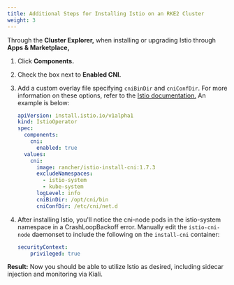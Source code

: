 ```yaml
---
title: Additional Steps for Installing Istio on an RKE2 Cluster
weight: 3
---
```


Through the **Cluster Explorer,** when installing or upgrading Istio through **Apps & Marketplace,**

1. Click **Components.**
1. Check the box next to **Enabled CNI.**
1. Add a custom overlay file specifying `cniBinDir` and `cniConfDir`. For more information on these options, refer to the [Istio documentation.](https://istio.io/latest/docs/setup/additional-setup/cni/#helm-chart-parameters) An example is below:

    ```yaml
    apiVersion: install.istio.io/v1alpha1
    kind: IstioOperator
    spec:
      components:
        cni:
          enabled: true
      values:
        cni:
          image: rancher/istio-install-cni:1.7.3
          excludeNamespaces:
            - istio-system
            - kube-system
          logLevel: info
          cniBinDir: /opt/cni/bin
          cniConfDir: /etc/cni/net.d
    ```
1. After installing Istio, you'll notice the cni-node pods in the istio-system namespace in a CrashLoopBackoff error. Manually edit the `istio-cni-node` daemonset to include the following on the `install-cni` container:
    ```yaml
    securityContext:
        privileged: true
    ```

**Result:** Now you should be able to utilize Istio as desired, including sidecar injection and monitoring via Kiali.
